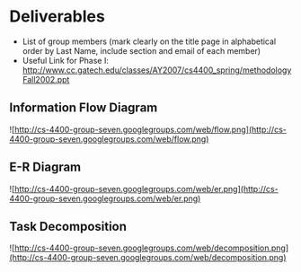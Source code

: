 # Deliverables #
  * List of group members (mark clearly on the title page in alphabetical order by Last Name, include section and email of each member)
  * Useful Link for Phase I: http://www.cc.gatech.edu/classes/AY2007/cs4400_spring/methodologyFall2002.ppt

## Information Flow Diagram ##
![http://cs-4400-group-seven.googlegroups.com/web/flow.png](http://cs-4400-group-seven.googlegroups.com/web/flow.png)

## E-R Diagram ##
![http://cs-4400-group-seven.googlegroups.com/web/er.png](http://cs-4400-group-seven.googlegroups.com/web/er.png)

## Task Decomposition ##
![http://cs-4400-group-seven.googlegroups.com/web/decomposition.png](http://cs-4400-group-seven.googlegroups.com/web/decomposition.png)